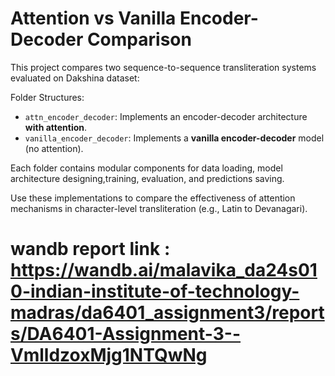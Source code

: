 # Attention vs Vanilla Encoder-Decoder Comparison

This project compares two sequence-to-sequence transliteration systems evaluated on Dakshina dataset:

Folder Structures:

- `attn_encoder_decoder`: Implements an encoder-decoder architecture **with attention**.
- `vanilla_encoder_decoder`: Implements a **vanilla encoder-decoder** model (no attention).

Each folder contains modular components for data loading, model architecture designing,training, evaluation, and predictions saving.

Use these implementations to compare the effectiveness of attention mechanisms in character-level transliteration (e.g., Latin to Devanagari).

# wandb report link : https://wandb.ai/malavika_da24s010-indian-institute-of-technology-madras/da6401_assignment3/reports/DA6401-Assignment-3--VmlldzoxMjg1NTQwNg
